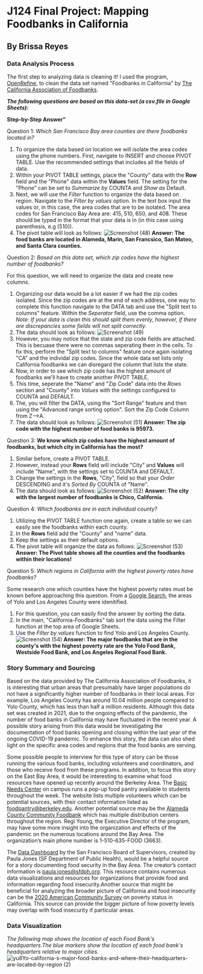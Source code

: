 # J124 Final Project: Mapping Foodbanks in California
## By Brissa Reyes 
### Data Analysis Process

The first step to analyzing data is cleaning it! I used the program, [OpenRefine](https://openrefine.org/), to clean the data set named "Foodbanks in California" by [The California Association of Foodbanks](https://www.cafoodbanks.org/our-members/).

**_The following questions are based on this data-set (a csv.file in Google Sheets):_**

__Step-by-Step Answer"__

Question 1: _Which San Francisco Bay area counties are there foodbanks located in?_

1. To organize the data based on location we will isolate the area codes using the phone numbers. First, navigate to INSERT and choose PIVOT TABLE. Use the recommended settings that includes all the fields of data. 
2. Within your PIVOT TABLE settings, place the "County" data with the __Row__ field and the "Phone" data within the __Values__ field. The setting for the "Phone" can be set to _Summarize by_ COUNTA and _Show as_ Default. 
3. Next, we will use the _Filter_ function to organize the data based on region. Navigate to the _Filter by values_ option. In the text box input the values or, in this case, the area codes that are to be isolated. The area codes for San Francisco Bay Area are: 415, 510, 650, and 408. These should be typed in the format that your data is in (in this case using parenthesis, e.g (510)).
4. The pivot table will look as follows:
![Screenshot (48)](https://user-images.githubusercontent.com/109770923/183323155-77c209e7-0305-4c5b-af67-afad43b5d96b.png)
__Answer: The food banks are located in Alameda, Marin, San Francsico, San Mateo, and Santa Clara counties.__

Question 2: _Based on this data set, which zip codes have the highest number of foodbanks?_

For this question, we will need to organize the data and create new columns. 
1. Organizing our data would be a lot easier if we had the zip codes isolated. Since the zip codes are at the end of each address, one way to complete this function navigate to the DATA tab and use the "Split text to columns" feature. Within the _Seperator_ field, use the comma option. 
_Note: If your data is clean this should split them evenly, however, if there are discrepancies some fields will not split correctly._
2. The data should look as follows:
![Screenshot (49)](https://user-images.githubusercontent.com/109770923/183333415-de6982d1-f855-478e-978f-9f3715115ecf.png)
3. However, you may notice that the state and zip code fields are attached. This is becuase there were no commas seperating them in the cells. To fix this, perform the  "Split text to columns" feature once again isolating "CA" and the individal zip codes. Since the whole data set lists only California foodbanks we can disregard the column that lists the state. 
4. Now, in order to see which zip code has the highest amount of foodbanks we'll have to create another PIVOT TABLE.
5. This time, seperate the "Name" and "Zip Code" data into the _Rows_ section and "County" into _Values_ with the settings configured to COUNTA and DEFAULT.
6. The, you will filter the DATA, using the "Sort Range" feature and then using the "Advanced range sorting option". Sort the Zip Code Column from Z-->A. 
7. The data should look as follows: 
![Screenshot (51)](https://user-images.githubusercontent.com/109770923/183334808-e4c77a71-d03b-411d-b921-13864a69d6a8.png)
__Answer: The zip code with the highest number of food banks is 95973.__

Question 3: __We know which zip codes have the highest amount of foodbanks, but which city in California has the most?__
1. Similar before, create a PIVOT TABLE.
2. However, instead your __Rows__ field will include "City" and __Values__ will include "Name", with the settings set to COUNTA and DEFAULT. 
3. Change the settings in the __Rows__, "City", field so that your _Order_ DESCENDING and it's _Sorted By_ COUNTA of "Name". 
4. The data should look as follows:
![Screenshot (52)](https://user-images.githubusercontent.com/109770923/183337673-f811d0d8-75f0-4097-878e-84161fabe8aa.png)
__Answer: The city with the largest number of foodbanks is Chico, California.__

Question 4: _Which foodbanks are in each individual county?_
1. Utilizing the PIVOT TABLE function one again, create a table so we can easily see the foodbanks within each county. 
2. In the __Rows__ field add the "County" and "name" data. 
3. Keep the settings as their default options. 
4. The pivot table will organize the data as follows:
![Screenshot (53)](https://user-images.githubusercontent.com/109770923/183344013-8704afb4-db23-41d1-bd2c-0836f5b9f986.png)
__Answer: The Pivot table shows all the counties and the foodbanks within their locations!__

Question 5: _Which regions in California with the highest poverty rates have foodbanks?_

Some research one which counties have the highest poverty rates must be known before approaching this question. From a [Google Search](https://www.ppic.org/publication/poverty-in-california/#:~:text=Yolo%20(20.9%25)%20and%20Los,local%20areas%20and%20legislative%20districts.), the areas of Yolo and Los Angeles County were idenitified.

1. For this question, you can easily find the answer by sorting the data.
2. In the main, "California-Foodbanks" tab sort the data using the Filter function at the top area of Google Sheets.
3. Use the _Filter by values_ function to find Yolo and Los Angeles County. 
![Screenshot (54)](https://user-images.githubusercontent.com/109770923/183345176-700ac9db-be74-4d76-bd2c-f6f7031ac29b.png)
__Answer: The major foodbanks that are in the county's with the highest poverty rate are the Yolo Food Bank, Westside Food Bank, and Los Angeles Regional Food Bank.__

### Story Summary and Sourcing
Based on the data provided by The California Association of Foodbanks, it is interesting that urban areas that presumably have larger populations do not have a significantly higher number of foodbanks in their local areas. For example, Los Angeles County has around 10.04 million people compared to Yolo County, which has less than half a million residents. Although this data set was created in 2021, due to the ongoing effects of the pandemic, the number of food banks in California may have fluctuated in the recent year. A possible story arising from this data would be investigating the documentation of food banks opening and closing within the last year of the ongoing COVID-19 pandemic. To enhance this story, the data can also shed light on the specific area codes and regions that the food banks are serving. 

Some possible people to interview for this type of story can be those running the various food banks, including volunteers and coordinators, and those who receive food from these programs. In addition, to focus this story on the East Bay Area, it would be interesting to examine what food resources have opened up recently around the Berkeley Area. The [Basic Needs Center](https://basicneeds.berkeley.edu/pantry) on campus runs a pop-up food pantry available to students throughout the week. The website lists multiple volunteers which can be potential sources, with their contact information listed as foodpantry@berkeley.edu. Another potential source may be the [Alameda County Community Foodbank](https://www.accfb.org/) which has multiple distribution centers throughout the region. Regi Young, the Executive Director of the program, may have some more insight into the organization and effects of the pandemic on the numerous locations around the Bay Area. The organization’s main phone number is 1-510-635-FOOD (3663).

The [Data Dashboard](https://www.sfdph.org/dph/files/mtgsgrps/foodsectaskfrc/docs/datadashboard-combined-529.pdf) by the San Francisco Board of Supervisors, created by Paula Jones (SF Department of Public Health), would be a helpful source for a story documenting food security in the Bay Area. The creator’s contact information is paula.jones@sfdph.org. This resource contains numerous data visualizations and resources for organizations that provide food and information regarding food insecurity.Another source that might be beneficial for analyzing the broader picture of California and food insecurity can be the [2020 American Community Survey](https://data.census.gov/cedsci/table?q=poverty%20in%20California&tid=ACSST5Y2020.S1701) on poverty status in California. This source can provide the bigger picture of how poverty levels may overlap with food insecurity if particular areas.  

### Data Visualization
_The following map shows the location of each Food Bank's headquarters.The blue markers show the location of each food bank's headquarters relative to major cities._
![yu8Yo-california-s-major-food-banks-and-where-their-headquarters-are-located-by-region (2)](https://user-images.githubusercontent.com/109770923/183367107-c20a6e6e-7af8-4053-ae41-26c7c2faacda.png)


